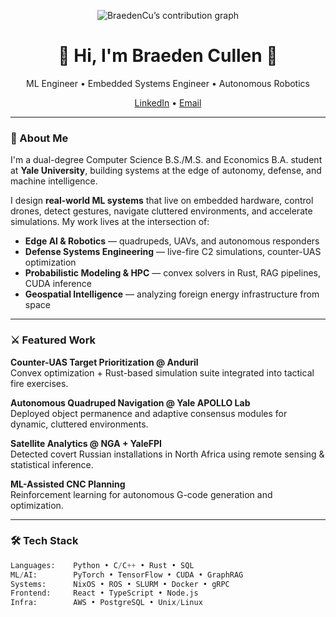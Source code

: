 <p align="center">
  <img src="https://ghchart.rshah.org/BraedenCu" alt="BraedenCu’s contribution graph" />
</p>

<h1 align="center">🐙 Hi, I'm Braeden Cullen 🐙</h1>
<p align="center">
  ML Engineer • Embedded Systems Engineer • Autonomous Robotics  
</p>

<p align="center">
  <!--a href="https://www.braedencullen.com">🌐 Website</a-->
  <a href="https://www.linkedin.com/in/braeden-cullen">LinkedIn</a> •
  <a href="mailto:braeden.cullen@yale.edu">Email</a>
</p>

---

### 🧠 About Me
I'm a dual-degree Computer Science B.S./M.S. and Economics B.A. student at **Yale University**, building systems at the edge of autonomy, defense, and machine intelligence.

I design **real-world ML systems** that live on embedded hardware, control drones, detect gestures, navigate cluttered environments, and accelerate simulations. My work lives at the intersection of:

- **Edge AI & Robotics** — quadrupeds, UAVs, and autonomous responders  
- **Defense Systems Engineering** — live-fire C2 simulations, counter-UAS optimization  
- **Probabilistic Modeling & HPC** — convex solvers in Rust, RAG pipelines, CUDA inference  
- **Geospatial Intelligence** — analyzing foreign energy infrastructure from space  

---

### ⚔️ Featured Work
**Counter-UAS Target Prioritization @ Anduril**  
Convex optimization + Rust-based simulation suite integrated into tactical fire exercises.

**Autonomous Quadruped Navigation @ Yale APOLLO Lab**  
Deployed object permanence and adaptive consensus modules for dynamic, cluttered environments.

**Satellite Analytics @ NGA + YaleFPI**  
Detected covert Russian installations in North Africa using remote sensing & statistical inference.

**ML-Assisted CNC Planning**  
Reinforcement learning for autonomous G-code generation and optimization.

---

### 🛠️ Tech Stack

```python
Languages:    Python • C/C++ • Rust • SQL  
ML/AI:        PyTorch • TensorFlow • CUDA • GraphRAG  
Systems:      NixOS • ROS • SLURM • Docker • gRPC  
Frontend:     React • TypeScript • Node.js  
Infra:        AWS • PostgreSQL • Unix/Linux
```
